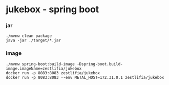 # jukebox - spring boot

### jar   
`./mvnw clean package`  
`java -jar ./target/*.jar`    
### image    
`./mvnw spring-boot:build-image -Dspring-boot.build-image.imageName=zestlifia/jukebox`  
`docker run -p 8083:8083 zestlifia/jukebox`  
`docker run -p 8083:8083 --env METAL_HOST=172.31.0.1 zestlifia/jukebox`